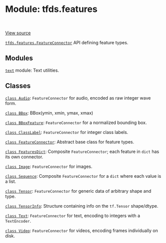 <div itemscope itemtype="http://developers.google.com/ReferenceObject">
<meta itemprop="name" content="tfds.features" />
<meta itemprop="path" content="Stable" />
</div>

# Module: tfds.features

<table class="tfo-notebook-buttons tfo-api" align="left">
</table>

<a target="_blank" href="https://github.com/tensorflow/datasets/tree/master/tensorflow_datasets/core/features/__init__.py">View
source</a>

<a href="../tfds/features/FeatureConnector.md"><code>tfds.features.FeatureConnector</code></a>
API defining feature types.

<!-- Placeholder for "Used in" -->


## Modules

[`text`](../tfds/features/text.md) module: Text utilities.

## Classes

[`class Audio`](../tfds/features/Audio.md): `FeatureConnector` for audio, encoded as raw integer wave form.

[`class BBox`](../tfds/features/BBox.md): BBox(ymin, xmin, ymax, xmax)

[`class BBoxFeature`](../tfds/features/BBoxFeature.md): `FeatureConnector` for a normalized bounding box.

[`class ClassLabel`](../tfds/features/ClassLabel.md): `FeatureConnector` for integer class labels.

[`class FeatureConnector`](../tfds/features/FeatureConnector.md): Abstract base class for feature types.

[`class FeaturesDict`](../tfds/features/FeaturesDict.md): Composite `FeatureConnector`; each feature in `dict` has its own connector.

[`class Image`](../tfds/features/Image.md): `FeatureConnector` for images.

[`class Sequence`](../tfds/features/Sequence.md): Composite `FeatureConnector`
for a `dict` where each value is a list.

[`class Tensor`](../tfds/features/Tensor.md): `FeatureConnector` for generic
data of arbitrary shape and type.

[`class TensorInfo`](../tfds/features/TensorInfo.md): Structure containing info
on the `tf.Tensor` shape/dtype.

[`class Text`](../tfds/features/Text.md): `FeatureConnector` for text, encoding to integers with a `TextEncoder`.

[`class Video`](../tfds/features/Video.md): `FeatureConnector` for videos, encoding frames individually on disk.

